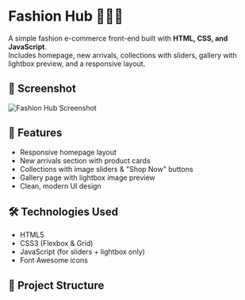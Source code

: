 # Fashion Hub 👗👜👠

A simple fashion e-commerce front-end built with **HTML, CSS, and JavaScript**.  
Includes homepage, new arrivals, collections with sliders, gallery with lightbox preview, and a responsive layout.  

## 📸 Screenshot
![Fashion Hub Screenshot](images/screenshot.png)



## 🚀 Features
- Responsive homepage layout  
- New arrivals section with product cards  
- Collections with image sliders & "Shop Now" buttons  
- Gallery page with lightbox image preview  
- Clean, modern UI design  

## 🛠️ Technologies Used
- HTML5  
- CSS3 (Flexbox & Grid)  
- JavaScript (for sliders + lightbox only)  
- Font Awesome icons  

## 📂 Project Structure
